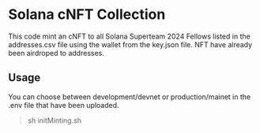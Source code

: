 # Solana cNFT Collection
This code mint an cNFT to all Solana Superteam 2024 Fellows listed in the addresses.csv file using the wallet from the key.json file.
NFT have already been airdroped to addresses.

## Usage
You can choose between development/devnet or production/mainet in the .env file that have been uploaded.

> sh initMinting.sh
